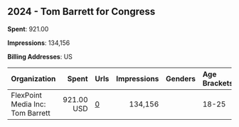 ## 2024 - Tom Barrett for Congress 
**Spent**: 921.00

**Impressions**: 134,156

**Billing Addresses**: US

|Organization|Spent|Urls|Impressions|Genders|Age Brackets|Country Codes|
|:---|---:|:---|---:|:---|:---|:---|
|FlexPoint Media Inc: Tom Barrett|921.00 USD|[0](https://www.snap.com/political-ads/asset/85fbdedf1393e6cde8b76b06b270380e4090efaaaf00515849a9e0d50ebe08de?mediaType=mp4)|134,156||18-25|united states|

